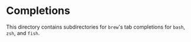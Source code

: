 # Completions
This directory contains subdirectories for `brew`'s tab completions for `bash`, `zsh`, and `fish`.
